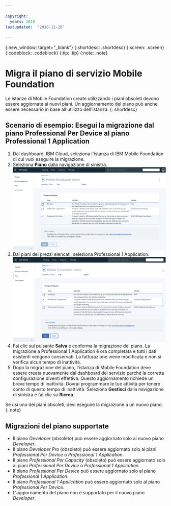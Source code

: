 ```yaml
---

copyright:
  years: 2018
lastupdated:  "2018-12-20"

---
```


{:new_window: target="_blank"}
{:shortdesc: .shortdesc}
{:screen:  .screen}
{:codeblock:  .codeblock}
{:tip: .tip}
{:note: .note}

# Migra il piano di servizio Mobile Foundation

Le istanze di Mobile Foundation create utilizzando i piani obsoleti devono essere aggiornate ai nuovi piani. Un aggiornamento del piano può anche essere necessario in base all'utilizzo dell'istanza.
{: shortdesc}

## Scenario di esempio: Esegui la migrazione dal piano Professional Per Device al piano Professional 1 Application

1. Dal dashboard, IBM Cloud, seleziona l'istanza di IBM Mobile Foundation di cui vuoi eseguire la migrazione.
2. Seleziona **Piano** dalla navigazione di sinistra.
   ![Piano Mobile Foundation esistente](images/existing-plan.png)
3. Dai piani dei prezzi elencati, seleziona Professional 1 Application.
   ![Nuovo piano Mobile Foundation](images/new-plan.png)
4. Fai clic sul pulsante **Salva** e conferma la migrazione del piano.
     La migrazione a Professional 1 Application è ora completata e tutti i dati esistenti vengono conservati. La fatturazione viene modificata e non si verifica alcun tempo di inattività.
5. Dopo la migrazione del piano, l'istanza di Mobile Foundation deve essere creata nuovamente dal dashboard del servizio perché la corretta configurazione diventi effettiva. Questo aggiornamento richiede un breve tempo di inattività. Dovrai programmare le tue attività per tenere conto di questo tempo di inattività. Seleziona **Gestisci** dalla navigazione di sinistra e fai clic su **Ricrea**.

Se usi uno dei piani obsoleti, devi eseguire la migrazione a un nuovo piano.
{: note}

## Migrazioni del piano supportate

* Il piano *Developer* (obsoleto) può essere aggiornato solo al nuovo piano *Developer*.
* Il piano *Developer Pro* (obsoleto) può essere aggiornato solo ai piani *Professional Per Device* o *Professional 1 Application*.
* Il piano *Professional Per Capacity* (obsoleto) può essere aggiornato solo ai piani *Professional Per Device* o *Professional 1 Application*.
* Il piano *Professional Per Device* può essere aggiornato solo al piano *Professional 1 Application*.
* Il piano *Professional 1 Application* può essere aggiornato solo al piano *Professional Per Device*.
* L'aggiornamento del piano non è supportato per il nuovo piano *Developer*.

